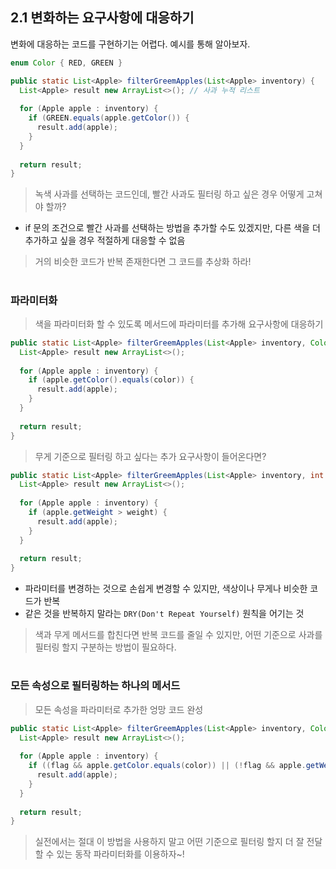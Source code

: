 ## 2.1 변화하는 요구사항에 대응하기
변화에 대응하는 코드를 구현하기는 어렵다. 예시를 통해 알아보자.

```java
enum Color { RED, GREEN }
```

```java
public static List<Apple> filterGreemApples(List<Apple> inventory) {
  List<Apple> result new ArrayList<>(); // 사과 누적 리스트
  
  for (Apple apple : inventory) {
    if (GREEN.equals(apple.getColor()) {
      result.add(apple);
    }
  }
  
  return result;
}
```

> 녹색 사과를 선택하는 코드인데, 빨간 사과도 필터링 하고 싶은 경우 어떻게 고쳐야 할까?

- if 문의 조건으로 빨간 사과를 선택하는 방법을 추가할 수도 있겠지만, 다른 색을 더 추가하고 싶을 경우 적절하게 대응할 수 없음

> 거의 비슷한 코드가 반복 존재한다면 그 코드를 추상화 하라!

#
### 파라미터화
> 색을 파라미터화 할 수 있도록 메서드에 파라미터를 추가해 요구사항에 대응하기

```java
public static List<Apple> filterGreemApples(List<Apple> inventory, Color color) {
  List<Apple> result new ArrayList<>();
  
  for (Apple apple : inventory) {
    if (apple.getColor().equals(color)) {
      result.add(apple);
    }
  }
  
  return result;
}
```

> 무게 기준으로 필터링 하고 싶다는 추가 요구사항이 들어온다면?

```java
public static List<Apple> filterGreemApples(List<Apple> inventory, int weight) {
  List<Apple> result new ArrayList<>();
 
  for (Apple apple : inventory) {
    if (apple.getWeight > weight) {
      result.add(apple);
    }
  }
  
  return result;
}
```

- 파라미터를 변경하는 것으로 손쉽게 변경할 수 있지만, 색상이나 무게나 비슷한 코드가 반복
- 같은 것을 반복하지 말라는 `DRY(Don't Repeat Yourself)` 원칙을 어기는 것

> 색과 무게 메서드를 합친다면 반복 코드를 줄일 수 있지만, 어떤 기준으로 사과를 필터링 할지 구분하는 방법이 필요하다.

#
### 모든 속성으로 필터링하는 하나의 메서드

> 모든 속성을 파라미터로 추가한 엉망 코드 완성

```java
public static List<Apple> filterGreemApples(List<Apple> inventory, Color color, int weight, boolean flag) {
  List<Apple> result new ArrayList<>();
 
  for (Apple apple : inventory) {
    if ((flag && apple.getColor.equals(color)) || (!flag && apple.getWeight() > weight)) {
      result.add(apple);
    }
  }
  
  return result;
}
```

> 실전에서는 절대 이 방법을 사용하지 말고 어떤 기준으로 필터링 할지 더 잘 전달할 수 있는 동작 파라미터화를 이용하자~!

